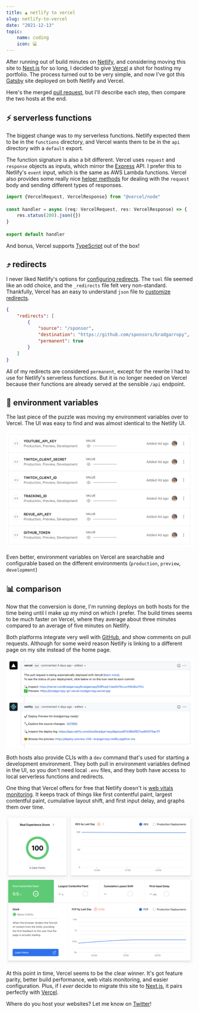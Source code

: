 ```yaml
---
title: ▲ netlify to vercel
slug: netlify-to-vercel
date: "2021-12-13"
topic:
    name: coding
    icon: 💻
---
```


After running out of build minutes on [Netlify][netlify], and considering moving this site to [Next.js][next] for so long, I decided to give [Vercel][vercel] a shot for hosting my portfolio. The process turned out to be very simple, and now I've got this [Gatsby][gatsby] site deployed on both Netlify and Vercel.

Here's the merged [pull request][pr], but I'll describe each step, then compare the two hosts at the end.

## ⚡ serverless functions

The biggest change was to my serverless functions. Netlify expected them to be in the `functions` directory, and Vercel wants them to be in the `api` directory with a `default` export.

The function signature is also a bit different. Vercel uses `request` and `response` objects as inputs, which mirror the [Express][express] API. I prefer this to Netlify's `event` input, which is the same as AWS Lambda functions. Vercel also provides some really nice [helper methods][helpers] for dealing with the `request` body and sending different types of responses.

```typescript
import {VercelRequest, VercelResponse} from "@vercel/node"

const handler = async (req: VercelRequest, res: VercelResponse) => {
    res.status(200).json({})
}

export default handler
```

And bonus, Vercel supports [TypeScript][typescript] out of the box!

## ⤴️ redirects

I never liked Netlify's options for [configuring redirects][netlify-redirects]. The `toml` file seemed like an odd choice, and the `_redirects` file felt very non-standard. Thankfully, Vercel has an easy to understand `json` file to [customize redirects][vercel-redirects].

```json
{
    "redirects": [
        {
            "source": "/sponsor",
            "destination": "https://github.com/sponsors/bradgarropy",
            "permanent": true
        }
    ]
}
```

All of my redirects are considered `permanent`, except for the rewrite I had to use for Netlify's serverless functions. But it is no longer needed on Vercel because their functions are already served at the sensible `/api` endpoint.

## 🌳 environment variables

The last piece of the puzzle was moving my environment variables over to Vercel. The UI was easy to find and was almost identical to the Netlify UI.

![environment variables][environment-variables]

Even better, environment variables on Vercel are searchable and configurable based on the different environments (`production`, `preview`, `development`)

## 📊 comparison

Now that the conversion is done, I'm running deploys on both hosts for the time being until I make up my mind on which I prefer. The build times seems to be much faster on Vercel, where they average about three minutes compared to an average of five minutes on Netlify.

Both platforms integrate very well with [GitHub][github], and show comments on pull requests. Although for some weird reason Netlify is linking to a different page on my site instead of the home page.

![pull request comments][pr-comments]

Both hosts also provide CLIs with a `dev` command that's used for starting a development environment. They both pull in environment variables defined in the UI, so you don't need local `.env` files, and they both have access to local serverless functions and redirects.

One thing that Vercel offers for free that Netlify doesn't is [web vitals monitoring][web-vitals]. It keeps track of things like first contentful paint, largest contentful paint, cumulative layout shift, and first input delay, and graphs them over time.

![analytics][analytics]

At this point in time, Vercel seems to be the clear winner. It's got feature parity, better build performance, web vitals monitoring, and easier configuration. Plus, if I _ever_ decide to migrate this site to [Next.js][next], it pairs perfectly with [Vercel][vercel].

Where do you host your websites? Let me know on [Twitter][twitter]!

[pr]: https://github.com/bradgarropy/bradgarropy.com/pull/258
[netlify]: https://www.netlify.com
[vercel]: https://vercel.com
[next]: https://nextjs.org
[gatsby]: https://www.gatsbyjs.org
[helpers]: https://vercel.com/docs/runtimes#official-runtimes/node-js/node-js-request-and-response-objects/node-js-helpers
[typescript]: https://www.typescriptlang.org
[netlify-redirects]: https://docs.netlify.com/routing/redirects
[vercel-redirects]: https://vercel.com/docs/cli#project-configuration/redirects
[environment-variables]: images/environment-variables.png
[pr-comments]: images/pr-comments.png
[analytics]: images/analytics.png
[github]: https://github.com
[web-vitals]: https://vercel.com/bradgarropy/bradgarropy/analytics
[twitter]: https://twitter.com/bradgarropy
[express]: https://expressjs.com
